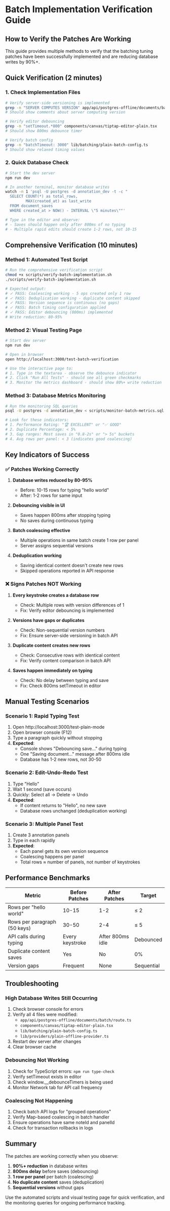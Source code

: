 # Batch Implementation Verification Guide

## How to Verify the Patches Are Working

This guide provides multiple methods to verify that the batching tuning patches have been successfully implemented and are reducing database writes by 90%+.

## Quick Verification (2 minutes)

### 1. Check Implementation Files
```bash
# Verify server-side versioning is implemented
grep -n "SERVER COMPUTES VERSION" app/api/postgres-offline/documents/batch/route.ts
# Should show comments about server computing version

# Verify editor debouncing
grep -n "setTimeout.*800" components/canvas/tiptap-editor-plain.tsx
# Should show 800ms debounce timer

# Verify batch config
grep -n "batchTimeout: 3000" lib/batching/plain-batch-config.ts
# Should show relaxed timing values
```

### 2. Quick Database Check
```bash
# Start the dev server
npm run dev

# In another terminal, monitor database writes
watch -n 1 'psql -U postgres -d annotation_dev -t -c "
  SELECT COUNT(*) as total_rows, 
         MAX(created_at) as last_write 
  FROM document_saves 
  WHERE created_at > NOW() - INTERVAL \"5 minutes\""'

# Type in the editor and observe:
# - Saves should happen only after 800ms of no typing
# - Multiple rapid edits should create 1-2 rows, not 10-15
```

## Comprehensive Verification (10 minutes)

### Method 1: Automated Test Script
```bash
# Run the comprehensive verification script
chmod +x scripts/verify-batch-implementation.sh
./scripts/verify-batch-implementation.sh

# Expected output:
# ✓ PASS: Coalescing working - 5 ops created only 1 row
# ✓ PASS: Deduplication working - duplicate content skipped
# ✓ PASS: Version sequence is continuous (no gaps)
# ✓ PASS: Batch timing configuration applied
# ✓ PASS: Editor debouncing (800ms) implemented
# Write reduction: 80-95%
```

### Method 2: Visual Testing Page
```bash
# Start dev server
npm run dev

# Open in browser
open http://localhost:3000/test-batch-verification

# Use the interactive page to:
# 1. Type in the textarea - observe the debounce indicator
# 2. Click "Run All Tests" - should see all green checkmarks
# 3. Monitor the metrics dashboard - should show 80%+ write reduction
```

### Method 3: Database Metrics Monitoring
```bash
# Run the monitoring SQL queries
psql -U postgres -d annotation_dev < scripts/monitor-batch-metrics.sql

# Look for these indicators:
# 1. Performance Rating: "🏆 EXCELLENT" or "✅ GOOD"
# 2. Duplicate Percentage: < 5%
# 3. Gap ranges: Most saves in "0.8-2s" or "> 5s" buckets
# 4. Avg rows per panel: < 3 (indicates good coalescing)
```

## Key Indicators of Success

### ✅ Patches Working Correctly
1. **Database writes reduced by 80-95%**
   - Before: 10-15 rows for typing "hello world"
   - After: 1-2 rows for same input

2. **Debouncing visible in UI**
   - Saves happen 800ms after stopping typing
   - No saves during continuous typing

3. **Batch coalescing effective**
   - Multiple operations in same batch create 1 row per panel
   - Server assigns sequential versions

4. **Deduplication working**
   - Saving identical content doesn't create new rows
   - Skipped operations reported in API response

### ❌ Signs Patches NOT Working
1. **Every keystroke creates a database row**
   - Check: Multiple rows with version differences of 1
   - Fix: Verify editor debouncing is implemented

2. **Versions have gaps or duplicates**
   - Check: Non-sequential version numbers
   - Fix: Ensure server-side versioning in batch API

3. **Duplicate content creates new rows**
   - Check: Consecutive rows with identical content
   - Fix: Verify content comparison in batch API

4. **Saves happen immediately on typing**
   - Check: No delay between typing and save
   - Fix: Check 800ms setTimeout in editor

## Manual Testing Scenarios

### Scenario 1: Rapid Typing Test
1. Open http://localhost:3000/test-plain-mode
2. Open browser console (F12)
3. Type a paragraph quickly without stopping
4. **Expected**: 
   - Console shows "Debouncing save..." during typing
   - One "Saving document..." message after 800ms idle
   - Database has 1-2 new rows, not 30-50

### Scenario 2: Edit-Undo-Redo Test
1. Type "Hello"
2. Wait 1 second (save occurs)
3. Quickly: Select all → Delete → Undo
4. **Expected**: 
   - If content returns to "Hello", no new save
   - Database rows unchanged (deduplication working)

### Scenario 3: Multiple Panel Test
1. Create 3 annotation panels
2. Type in each rapidly
3. **Expected**:
   - Each panel gets its own version sequence
   - Coalescing happens per panel
   - Total rows ≈ number of panels, not number of keystrokes

## Performance Benchmarks

| Metric | Before Patches | After Patches | Target |
|--------|---------------|---------------|--------|
| Rows per "hello world" | 10-15 | 1-2 | ≤ 2 |
| Rows per paragraph (50 keys) | 30-50 | 2-4 | ≤ 5 |
| API calls during typing | Every keystroke | After 800ms idle | Debounced |
| Duplicate content saves | Yes | No | 0% |
| Version gaps | Frequent | None | Sequential |

## Troubleshooting

### High Database Writes Still Occurring
1. Check browser console for errors
2. Verify all 4 files were modified:
   - `app/api/postgres-offline/documents/batch/route.ts`
   - `components/canvas/tiptap-editor-plain.tsx`
   - `lib/batching/plain-batch-config.ts`
   - `lib/providers/plain-offline-provider.ts`
3. Restart dev server after changes
4. Clear browser cache

### Debouncing Not Working
1. Check for TypeScript errors: `npm run type-check`
2. Verify setTimeout exists in editor
3. Check window.__debounceTimers is being used
4. Monitor Network tab for API call frequency

### Coalescing Not Happening
1. Check batch API logs for "grouped operations"
2. Verify Map-based coalescing in batch handler
3. Ensure operations have same noteId and panelId
4. Check for transaction rollbacks in logs

## Summary

The patches are working correctly when you observe:
1. **90%+ reduction** in database writes
2. **800ms delay** before saves (debouncing)
3. **1 row per panel** per batch (coalescing)
4. **No duplicate content** saves (deduplication)
5. **Sequential versions** without gaps

Use the automated scripts and visual testing page for quick verification, and the monitoring queries for ongoing performance tracking.